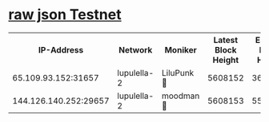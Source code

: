 [raw json Testnet](https://rpc-check.jaclalt.stavr.tech/jaclalt/rpc-jaclalt-result.json)
=

<table><tr><th>IP-Address</th><th>Network</th><th>Moniker</th><th>Latest Block Height</th><th>Earliest Block Height</th><th>Catching Up</th><th>Tx Index</th><th>Voting Power</th><th>Scan Time</th></tr><tr><td>65.109.93.152:31657</td><td>lupulella-2</td><td>LiluPunk 🔴</td><td>5608152</td><td>3688866</td><td>False</td><td>on</td><td>685033</td><td>2023-12-07T10:29:22.789969979UTC</td></tr><tr><td>144.126.140.252:29657</td><td>lupulella-2</td><td>moodman 🔴</td><td>5608153</td><td>5508153</td><td>False</td><td>off</td><td>769094</td><td>2023-12-07T10:29:29.675961182UTC</td></tr></table>
